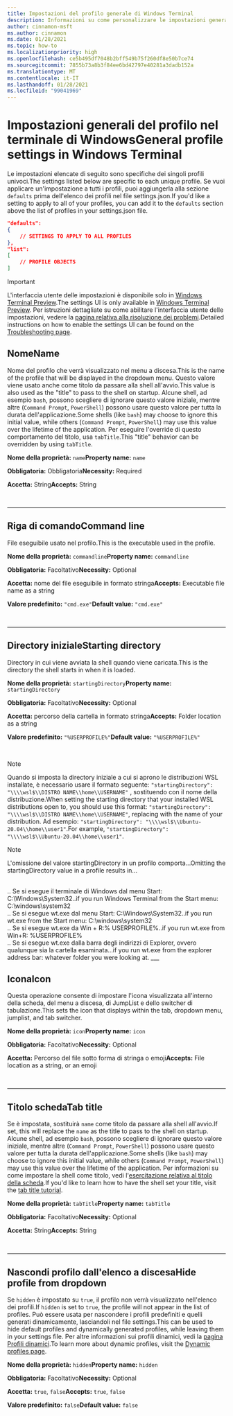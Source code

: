 ```yaml
---
title: Impostazioni del profilo generale di Windows Terminal
description: Informazioni su come personalizzare le impostazioni generali del profilo nel terminale di Windows.
author: cinnamon-msft
ms.author: cinnamon
ms.date: 01/28/2021
ms.topic: how-to
ms.localizationpriority: high
ms.openlocfilehash: ce5b495df7048b2bff549b75f260df8e50b7ce74
ms.sourcegitcommit: 7855b73a8b3f84ee6bd42797e40281a3dadb152a
ms.translationtype: MT
ms.contentlocale: it-IT
ms.lasthandoff: 01/28/2021
ms.locfileid: "99041969"
---
```

# <a name="general-profile-settings-in-windows-terminal"></a><span data-ttu-id="acaac-103">Impostazioni generali del profilo nel terminale di Windows</span><span class="sxs-lookup"><span data-stu-id="acaac-103">General profile settings in Windows Terminal</span></span>

<span data-ttu-id="acaac-104">Le impostazioni elencate di seguito sono specifiche dei singoli profili univoci.</span><span class="sxs-lookup"><span data-stu-id="acaac-104">The settings listed below are specific to each unique profile.</span></span> <span data-ttu-id="acaac-105">Se vuoi applicare un'impostazione a tutti i profili, puoi aggiungerla alla sezione `defaults` prima dell'elenco dei profili nel file settings.json.</span><span class="sxs-lookup"><span data-stu-id="acaac-105">If you'd like a setting to apply to all of your profiles, you can add it to the `defaults` section above the list of profiles in your settings.json file.</span></span>

```json
"defaults":
{
    // SETTINGS TO APPLY TO ALL PROFILES
},
"list":
[
    // PROFILE OBJECTS
]
```

> [!IMPORTANT]
> <span data-ttu-id="acaac-106">L'interfaccia utente delle impostazioni è disponibile solo in [Windows Terminal Preview](https://aka.ms/terminal-preview).</span><span class="sxs-lookup"><span data-stu-id="acaac-106">The settings UI is only available in [Windows Terminal Preview](https://aka.ms/terminal-preview).</span></span> <span data-ttu-id="acaac-107">Per istruzioni dettagliate su come abilitare l'interfaccia utente delle impostazioni, vedere la [pagina relativa alla risoluzione dei problemi](./../troubleshooting.md#open-the-settings-ui).</span><span class="sxs-lookup"><span data-stu-id="acaac-107">Detailed instructions on how to enable the settings UI can be found on the [Troubleshooting page](./../troubleshooting.md#open-the-settings-ui).</span></span>

## <a name="name"></a><span data-ttu-id="acaac-108">Nome</span><span class="sxs-lookup"><span data-stu-id="acaac-108">Name</span></span>

<span data-ttu-id="acaac-109">Nome del profilo che verrà visualizzato nel menu a discesa.</span><span class="sxs-lookup"><span data-stu-id="acaac-109">This is the name of the profile that will be displayed in the dropdown menu.</span></span> <span data-ttu-id="acaac-110">Questo valore viene usato anche come titolo da passare alla shell all'avvio.</span><span class="sxs-lookup"><span data-stu-id="acaac-110">This value is also used as the "title" to pass to the shell on startup.</span></span> <span data-ttu-id="acaac-111">Alcune shell, ad esempio `bash`, possono scegliere di ignorare questo valore iniziale, mentre altre (`Command Prompt`, `PowerShell`) possono usare questo valore per tutta la durata dell'applicazione.</span><span class="sxs-lookup"><span data-stu-id="acaac-111">Some shells (like `bash`) may choose to ignore this initial value, while others (`Command Prompt`, `PowerShell`) may use this value over the lifetime of the application.</span></span> <span data-ttu-id="acaac-112">Per eseguire l'override di questo comportamento del titolo, usa `tabTitle`.</span><span class="sxs-lookup"><span data-stu-id="acaac-112">This "title" behavior can be overridden by using `tabTitle`.</span></span>

<span data-ttu-id="acaac-113">**Nome della proprietà:** `name`</span><span class="sxs-lookup"><span data-stu-id="acaac-113">**Property name:** `name`</span></span>

<span data-ttu-id="acaac-114">**Obbligatoria:** Obbligatoria</span><span class="sxs-lookup"><span data-stu-id="acaac-114">**Necessity:** Required</span></span>

<span data-ttu-id="acaac-115">**Accetta:** String</span><span class="sxs-lookup"><span data-stu-id="acaac-115">**Accepts:** String</span></span>

<br />

___

## <a name="command-line"></a><span data-ttu-id="acaac-116">Riga di comando</span><span class="sxs-lookup"><span data-stu-id="acaac-116">Command line</span></span>

<span data-ttu-id="acaac-117">File eseguibile usato nel profilo.</span><span class="sxs-lookup"><span data-stu-id="acaac-117">This is the executable used in the profile.</span></span>

<span data-ttu-id="acaac-118">**Nome della proprietà:** `commandline`</span><span class="sxs-lookup"><span data-stu-id="acaac-118">**Property name:** `commandline`</span></span>

<span data-ttu-id="acaac-119">**Obbligatoria:** Facoltativo</span><span class="sxs-lookup"><span data-stu-id="acaac-119">**Necessity:** Optional</span></span>

<span data-ttu-id="acaac-120">**Accetta:** nome del file eseguibile in formato stringa</span><span class="sxs-lookup"><span data-stu-id="acaac-120">**Accepts:** Executable file name as a string</span></span>

<span data-ttu-id="acaac-121">**Valore predefinito:** `"cmd.exe"`</span><span class="sxs-lookup"><span data-stu-id="acaac-121">**Default value:** `"cmd.exe"`</span></span>

<br />

___

## <a name="starting-directory"></a><span data-ttu-id="acaac-122">Directory iniziale</span><span class="sxs-lookup"><span data-stu-id="acaac-122">Starting directory</span></span>

<span data-ttu-id="acaac-123">Directory in cui viene avviata la shell quando viene caricata.</span><span class="sxs-lookup"><span data-stu-id="acaac-123">This is the directory the shell starts in when it is loaded.</span></span>

<span data-ttu-id="acaac-124">**Nome della proprietà:** `startingDirectory`</span><span class="sxs-lookup"><span data-stu-id="acaac-124">**Property name:** `startingDirectory`</span></span>

<span data-ttu-id="acaac-125">**Obbligatoria:** Facoltativo</span><span class="sxs-lookup"><span data-stu-id="acaac-125">**Necessity:** Optional</span></span>

<span data-ttu-id="acaac-126">**Accetta:** percorso della cartella in formato stringa</span><span class="sxs-lookup"><span data-stu-id="acaac-126">**Accepts:** Folder location as a string</span></span>

<span data-ttu-id="acaac-127">**Valore predefinito:** `"%USERPROFILE%"`</span><span class="sxs-lookup"><span data-stu-id="acaac-127">**Default value:** `"%USERPROFILE%"`</span></span>

<br />

> [!NOTE]
> <span data-ttu-id="acaac-128">Quando si imposta la directory iniziale a cui si aprono le distribuzioni WSL installate, è necessario usare il formato seguente: `"startingDirectory": "\\\\wsl$\\DISTRO NAME\\home\\USERNAME"` , sostituendo con il nome della distribuzione.</span><span class="sxs-lookup"><span data-stu-id="acaac-128">When setting the starting directory that your installed WSL distributions open to, you should use this format: `"startingDirectory": "\\\\wsl$\\DISTRO NAME\\home\\USERNAME"`, replacing with the name of your distribution.</span></span> <span data-ttu-id="acaac-129">Ad esempio: `"startingDirectory": "\\\\wsl$\\Ubuntu-20.04\\home\\user1"`.</span><span class="sxs-lookup"><span data-stu-id="acaac-129">For example, `"startingDirectory": "\\\\wsl$\\Ubuntu-20.04\\home\\user1"`.</span></span>

> [!NOTE]
> <span data-ttu-id="acaac-130">L'omissione del valore startingDirectory in un profilo comporta...</span><span class="sxs-lookup"><span data-stu-id="acaac-130">Omitting the startingDirectory value in a profile results in...</span></span>
</br>
<span data-ttu-id="acaac-131">.. Se si esegue il terminale di Windows dal menu Start: C:\Windows\System32</span><span class="sxs-lookup"><span data-stu-id="acaac-131">..if you run Windows Terminal from the Start menu: C:\windows\system32</span></span>
</br>
<span data-ttu-id="acaac-132">.. Se si esegue wt.exe dal menu Start: C:\Windows\System32</span><span class="sxs-lookup"><span data-stu-id="acaac-132">..if you run wt.exe from the Start menu: C:\windows\system32</span></span>
</br>
<span data-ttu-id="acaac-133">.. Se si esegue wt.exe da Win + R:% USERPROFILE%</span><span class="sxs-lookup"><span data-stu-id="acaac-133">..if you run wt.exe from Win+R: %USERPROFILE%</span></span>
</br>
<span data-ttu-id="acaac-134">.. Se si esegue wt.exe dalla barra degli indirizzi di Explorer, ovvero qualunque sia la cartella esaminata.</span><span class="sxs-lookup"><span data-stu-id="acaac-134">..if you run wt.exe from the explorer address bar: whatever folder you were looking at.</span></span>
___

## <a name="icon"></a><span data-ttu-id="acaac-135">Icona</span><span class="sxs-lookup"><span data-stu-id="acaac-135">Icon</span></span>

<span data-ttu-id="acaac-136">Questa operazione consente di impostare l'icona visualizzata all'interno della scheda, del menu a discesa, di JumpList e dello switcher di tabulazione.</span><span class="sxs-lookup"><span data-stu-id="acaac-136">This sets the icon that displays within the tab, dropdown menu, jumplist, and tab switcher.</span></span>

<span data-ttu-id="acaac-137">**Nome della proprietà:** `icon`</span><span class="sxs-lookup"><span data-stu-id="acaac-137">**Property name:** `icon`</span></span>

<span data-ttu-id="acaac-138">**Obbligatoria:** Facoltativo</span><span class="sxs-lookup"><span data-stu-id="acaac-138">**Necessity:** Optional</span></span>

<span data-ttu-id="acaac-139">**Accetta:** Percorso del file sotto forma di stringa o emoji</span><span class="sxs-lookup"><span data-stu-id="acaac-139">**Accepts:** File location as a string, or an emoji</span></span>

<br />

___

## <a name="tab-title"></a><span data-ttu-id="acaac-140">Titolo scheda</span><span class="sxs-lookup"><span data-stu-id="acaac-140">Tab title</span></span>

<span data-ttu-id="acaac-141">Se è impostata, sostituirà `name` come titolo da passare alla shell all'avvio.</span><span class="sxs-lookup"><span data-stu-id="acaac-141">If set, this will replace the `name` as the title to pass to the shell on startup.</span></span> <span data-ttu-id="acaac-142">Alcune shell, ad esempio `bash`, possono scegliere di ignorare questo valore iniziale, mentre altre (`Command Prompt`, `PowerShell`) possono usare questo valore per tutta la durata dell'applicazione.</span><span class="sxs-lookup"><span data-stu-id="acaac-142">Some shells (like `bash`) may choose to ignore this initial value, while others (`Command Prompt`, `PowerShell`) may use this value over the lifetime of the application.</span></span> <span data-ttu-id="acaac-143">Per informazioni su come impostare la shell come titolo, vedi l'[esercitazione relativa al titolo della scheda](./../tutorials/tab-title.md).</span><span class="sxs-lookup"><span data-stu-id="acaac-143">If you'd like to learn how to have the shell set your title, visit the [tab title tutorial](./../tutorials/tab-title.md).</span></span>

<span data-ttu-id="acaac-144">**Nome della proprietà:** `tabTitle`</span><span class="sxs-lookup"><span data-stu-id="acaac-144">**Property name:** `tabTitle`</span></span>

<span data-ttu-id="acaac-145">**Obbligatoria:** Facoltativo</span><span class="sxs-lookup"><span data-stu-id="acaac-145">**Necessity:** Optional</span></span>

<span data-ttu-id="acaac-146">**Accetta:** String</span><span class="sxs-lookup"><span data-stu-id="acaac-146">**Accepts:** String</span></span>

<br />

___

## <a name="hide-profile-from-dropdown"></a><span data-ttu-id="acaac-147">Nascondi profilo dall'elenco a discesa</span><span class="sxs-lookup"><span data-stu-id="acaac-147">Hide profile from dropdown</span></span>

<span data-ttu-id="acaac-148">Se `hidden` è impostato su `true`, il profilo non verrà visualizzato nell'elenco dei profili.</span><span class="sxs-lookup"><span data-stu-id="acaac-148">If `hidden` is set to `true`, the profile will not appear in the list of profiles.</span></span> <span data-ttu-id="acaac-149">Può essere usata per nascondere i profili predefiniti e quelli generati dinamicamente, lasciandoli nel file settings.</span><span class="sxs-lookup"><span data-stu-id="acaac-149">This can be used to hide default profiles and dynamically generated profiles, while leaving them in your settings file.</span></span> <span data-ttu-id="acaac-150">Per altre informazioni sui profili dinamici, vedi la [pagina Profili dinamici](./../dynamic-profiles.md).</span><span class="sxs-lookup"><span data-stu-id="acaac-150">To learn more about dynamic profiles, visit the [Dynamic profiles page](./../dynamic-profiles.md).</span></span>

<span data-ttu-id="acaac-151">**Nome della proprietà:** `hidden`</span><span class="sxs-lookup"><span data-stu-id="acaac-151">**Property name:** `hidden`</span></span>

<span data-ttu-id="acaac-152">**Obbligatoria:** Facoltativo</span><span class="sxs-lookup"><span data-stu-id="acaac-152">**Necessity:** Optional</span></span>

<span data-ttu-id="acaac-153">**Accetta:** `true`, `false`</span><span class="sxs-lookup"><span data-stu-id="acaac-153">**Accepts:** `true`, `false`</span></span>

<span data-ttu-id="acaac-154">**Valore predefinito:** `false`</span><span class="sxs-lookup"><span data-stu-id="acaac-154">**Default value:** `false`</span></span>
